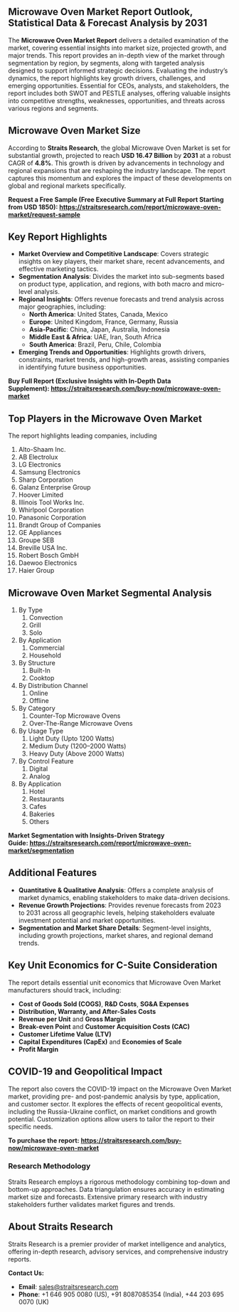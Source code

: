 <p>&nbsp;</p>
<h2>Microwave Oven Market Report Outlook, Statistical Data &amp; Forecast&nbsp;Analysis by&nbsp;2031</h2>
<p>The&nbsp;<strong>Microwave Oven Market Report</strong>&nbsp;delivers a detailed examination of the market, covering essential insights into market size, projected growth, and major trends. This report provides an in-depth view of the market through segmentation by region, by segments, along with targeted analysis designed to support informed strategic decisions. Evaluating the industry&rsquo;s dynamics, the report highlights key growth drivers, challenges, and emerging opportunities. Essential for CEOs, analysts, and stakeholders, the report includes both SWOT and PESTLE analyses, offering valuable insights into competitive strengths, weaknesses, opportunities, and threats across various regions and segments.</p>
<h2>Microwave Oven Market Size</h2>
<p>According to&nbsp;<strong>Straits Research</strong>, the global Microwave Oven Market is set for substantial growth, projected to reach&nbsp;<strong>USD 16.47 Billion</strong>&nbsp;by&nbsp;<strong>2031</strong>&nbsp;at a robust CAGR of&nbsp;<strong>4.8%</strong>. This growth is driven by advancements in technology and regional expansions that are reshaping the industry landscape. The report captures this momentum and explores the impact of these developments on global and&nbsp;regional markets specifically.</p>
<p><strong>Request a Free Sample (Free Executive Summary at Full Report Starting from USD 1850):&nbsp;<a href="https://straitsresearch.com/report/microwave-oven-market/request-sample">https://straitsresearch.com/report/microwave-oven-market/request-sample</a></strong></p>
<h2>Key Report Highlights</h2>
<ul>
<li><strong>Market Overview and Competitive Landscape</strong>: Covers strategic insights on key players, their market share, recent advancements, and effective marketing tactics.</li>
<li><strong>Segmentation Analysis</strong>: Divides the market into sub-segments based on product type, application, and regions, with both macro and micro-level analysis.</li>
<li><strong>Regional Insights</strong>: Offers revenue forecasts and trend analysis across major geographies, including:
<ul>
<li><strong>North America</strong>: United States, Canada, Mexico</li>
<li><strong>Europe</strong>: United Kingdom, France, Germany, Russia</li>
<li><strong>Asia-Pacific</strong>: China, Japan, Australia, Indonesia</li>
<li><strong>Middle East &amp; Africa</strong>: UAE, Iran, South Africa</li>
<li><strong>South America</strong>: Brazil, Peru, Chile, Colombia</li>
</ul>
</li>
<li><strong>Emerging Trends and Opportunities</strong>: Highlights growth drivers, constraints, market trends, and high-growth areas, assisting companies in identifying future business opportunities.</li>
</ul>
<p><strong>Buy Full Report (Exclusive Insights with In-Depth Data Supplement):&nbsp;<a href="https://straitsresearch.com/buy-now/microwave-oven-market">https://straitsresearch.com/buy-now/microwave-oven-market</a></strong></p>
<h2>Top Players in the Microwave Oven Market</h2>
<p>The report highlights leading companies, including&nbsp;</p>
<ol>
<li>Alto-Shaam Inc.</li>
<li>AB Electrolux</li>
<li>LG Electronics</li>
<li>Samsung Electronics</li>
<li>Sharp Corporation</li>
<li>Galanz Enterprise Group</li>
<li>Hoover Limited</li>
<li>Illinois Tool Works Inc.</li>
<li>Whirlpool Corporation</li>
<li>Panasonic Corporation</li>
<li>Brandt Group of Companies</li>
<li>GE Appliances</li>
<li>Groupe SEB</li>
<li>Breville USA Inc.</li>
<li>Robert Bosch GmbH</li>
<li>Daewoo Electronics</li>
<li>Haier Group</li>
</ol>
<h2>Microwave Oven Market Segmental Analysis</h2>
<ol>
<li>By Type
<ol>
<li>Convection</li>
<li>Grill</li>
<li>Solo</li>
</ol>
</li>
<li>By Application
<ol>
<li>Commercial</li>
<li>Household</li>
</ol>
</li>
<li>By Structure
<ol>
<li>Built-In</li>
<li>Cooktop</li>
</ol>
</li>
<li>By Distribution Channel
<ol>
<li>Online</li>
<li>Offline</li>
</ol>
</li>
<li>By Category
<ol>
<li>Counter-Top Microwave Ovens</li>
<li>Over-The-Range Microwave Ovens</li>
</ol>
</li>
<li>By Usage Type
<ol>
<li>Light Duty (Upto 1200 Watts)</li>
<li>Medium Duty (1200&ndash;2000 Watts)</li>
<li>Heavy Duty (Above 2000 Watts)</li>
</ol>
</li>
<li>By Control Feature
<ol>
<li>Digital</li>
<li>Analog</li>
</ol>
</li>
<li>By Application
<ol>
<li>Hotel</li>
<li>Restaurants</li>
<li>Cafes</li>
<li>Bakeries</li>
<li>Others</li>
</ol>
</li>
</ol>
<p><strong>Market Segmentation with Insights-Driven Strategy Guide:&nbsp;<a href="https://straitsresearch.com/report/microwave-oven-market/segmentation">https://straitsresearch.com/report/microwave-oven-market/segmentation</a></strong></p>
<h2>Additional Features</h2>
<ul>
<li><strong>Quantitative &amp; Qualitative Analysis</strong>: Offers a complete analysis of market dynamics, enabling stakeholders to make data-driven decisions.</li>
<li><strong>Revenue Growth Projections</strong>: Provides revenue forecasts from&nbsp;2023 to&nbsp;2031 across all geographic levels, helping stakeholders evaluate investment potential and market opportunities.</li>
<li><strong>Segmentation and Market Share Details</strong>: Segment-level insights, including growth projections, market shares, and regional demand trends.</li>
</ul>
<h2>Key Unit Economics for C-Suite Consideration</h2>
<p>The report details essential unit economics that Microwave Oven Market manufacturers should track, including:</p>
<ul>
<li><strong>Cost of Goods Sold (COGS)</strong>,&nbsp;<strong>R&amp;D Costs</strong>,&nbsp;<strong>SG&amp;A Expenses</strong></li>
<li><strong>Distribution, Warranty, and After-Sales Costs</strong></li>
<li><strong>Revenue per Unit</strong>&nbsp;and&nbsp;<strong>Gross Margin</strong></li>
<li><strong>Break-even Point</strong>&nbsp;and&nbsp;<strong>Customer Acquisition Costs (CAC)</strong></li>
<li><strong>Customer Lifetime Value (LTV)</strong></li>
<li><strong>Capital Expenditures (CapEx)</strong>&nbsp;and&nbsp;<strong>Economies of Scale</strong></li>
<li><strong>Profit Margin</strong></li>
</ul>
<h2>COVID-19 and Geopolitical Impact</h2>
<p>The report also covers the COVID-19 impact on the Microwave Oven Market market, providing pre- and post-pandemic analysis by type, application, and customer sector. It explores the effects of recent geopolitical events, including the Russia-Ukraine conflict, on market conditions and growth potential. Customization options allow users to tailor the report to their specific needs.</p>
<p><strong>To purchase the report:&nbsp;<a href="https://straitsresearch.com/buy-now/microwave-oven-market">https://straitsresearch.com/buy-now/microwave-oven-market</a></strong></p>
<h3>Research Methodology</h3>
<p>Straits Research employs a rigorous methodology combining top-down and bottom-up approaches. Data triangulation ensures accuracy in estimating market size and forecasts. Extensive primary research with industry stakeholders further validates market figures and trends.</p>
<h2>About Straits Research</h2>
<p>Straits Research is a premier provider of market intelligence and analytics, offering in-depth research, advisory services, and comprehensive industry reports.</p>
<p><strong>Contact Us:</strong></p>
<ul>
<li><strong>Email</strong>: <a href="sales@straitsresearch.com">sales@straitsresearch.com</a></li>
<li><strong>Phone</strong>: +1 646 905 0080 (US), +91 8087085354 (India), +44 203 695 0070 (UK)</li>
</ul>
<p>&nbsp;</p>
